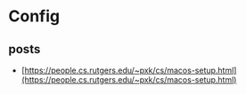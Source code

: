 
# Config

## posts

- [https://people.cs.rutgers.edu/~pxk/cs/macos-setup.html](https://people.cs.rutgers.edu/~pxk/cs/macos-setup.html)
